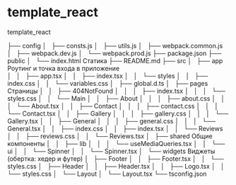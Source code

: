 # template_react
template_react


├── config
│   ├── consts.js
│   ├── utils.js
│   ├── webpack.common.js
│   ├── webpack.dev.js
│   └── webpack.prod.js
├── package.json
├── public
│   └── index.html						Статика
├── README.md
├── src
│   ├── app								Роутинг и точка входа в приложение		
│   │   ├── app.tsx
│   │   ├── index.tsx
│   │   └── styles
│   │       ├── index.css
│   │       └── variables.css
│   ├── global.d.ts
│   ├── pages							Страницы
│   │   ├── 404NotFound
│   │   │   ├── index.tsx
│   │   │   └── styles.css
│   │   └── Main
│   │       ├── About
│   │       │   ├── about.css
│   │       │   └── About.tsx
│   │       ├── Contact
│   │       │   ├── contact.css
│   │       │   └── Contact.tsx
│   │       ├── Gallery
│   │       │   ├── gallery.css
│   │       │   └── Gallery.tsx
│   │       ├── General
│   │       │   ├── general.css
│   │       │   └── General.tsx
│   │       ├── index.css
│   │       ├── index.tsx
│   │       └── Reviews
│   │           ├── reviews.css
│   │           └── Reviews.tsx
│   ├── shared							Общие компоненты
│   │   ├── lib
│   │   │   └── useMediaQueries.tsx
│   │   └── ui
│   │       └── Spinner
│   │           └── Spinner.tsx
│   └── widgets							Виджеты (обертка: хедер и футер)
│       ├── Footer
│       │   ├── Footer.tsx
│       │   └── styles.css
│       ├── Header
│       │   ├── Header.tsx
│       │   ├── Logo.tsx
│       │   └── styles.css
│       └── Layout
│           └── Layout.tsx
└── tsconfig.json
